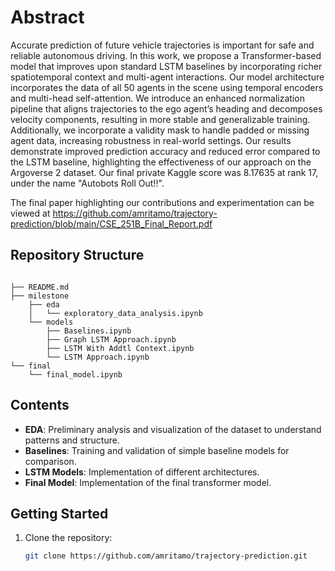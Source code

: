 # Abstract

Accurate prediction of future vehicle trajectories is important for safe and reliable
autonomous driving. In this work, we propose a Transformer-based model that
improves upon standard LSTM baselines by incorporating richer spatiotemporal
context and multi-agent interactions. Our model architecture incorporates the data
of all 50 agents in the scene using temporal encoders and multi-head self-attention.
We introduce an enhanced normalization pipeline that aligns trajectories to the ego
agent’s heading and decomposes velocity components, resulting in more stable
and generalizable training. Additionally, we incorporate a validity mask to handle
padded or missing agent data, increasing robustness in real-world settings. Our
results demonstrate improved prediction accuracy and reduced error compared to
the LSTM baseline, highlighting the effectiveness of our approach on the Argoverse
2 dataset. Our final private Kaggle score was 8.17635 at rank 17, under the name
"Autobots Roll Out!!".

The final paper highlighting our contributions and experimentation can be viewed at https://github.com/amritamo/trajectory-prediction/blob/main/CSE_251B_Final_Report.pdf

## Repository Structure

```

├── README.md
├── milestone
    ├── eda
    │   └── exploratory_data_analysis.ipynb
    └── models
        ├── Baselines.ipynb
        ├── Graph LSTM Approach.ipynb
        ├── LSTM With Addtl Context.ipynb
        └── LSTM Approach.ipynb
└── final
    └── final_model.ipynb
```

## Contents

* **EDA**: Preliminary analysis and visualization of the dataset to understand patterns and structure.
* **Baselines**: Training and validation of simple baseline models for comparison.
* **LSTM Models**: Implementation of different architectures.
* **Final Model**: Implementation of the final transformer model.

## Getting Started

1. Clone the repository:

   ```bash
   git clone https://github.com/amritamo/trajectory-prediction.git
    ```
